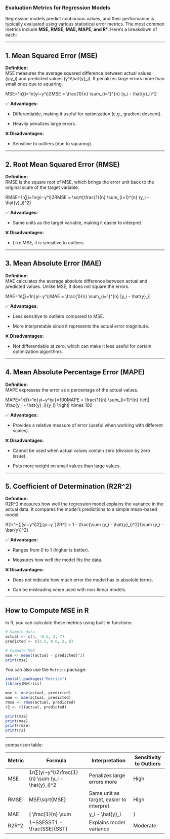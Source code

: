 ### **Evaluation Metrics for Regression Models**

Regression models predict continuous values, and their performance is typically evaluated using various statistical error metrics. The most common metrics include **MSE, RMSE, MAE, MAPE, and R²**. Here’s a breakdown of each:

---

## **1. Mean Squared Error (MSE)**

**Definition:**  
MSE measures the average squared difference between actual values (yiy_i) and predicted values (y^i\hat{y}_i). It penalizes large errors more than small ones due to squaring.

MSE=1n∑i=1n(yi−y^i)2MSE = \frac{1}{n} \sum_{i=1}^{n} (y_i - \hat{y}_i)^2

✅ **Advantages:**

- Differentiable, making it useful for optimization (e.g., gradient descent).
    
- Heavily penalizes large errors.
    

❌ **Disadvantages:**

- Sensitive to outliers (due to squaring).
    

---

## **2. Root Mean Squared Error (RMSE)**

**Definition:**  
RMSE is the square root of MSE, which brings the error unit back to the original scale of the target variable.

RMSE=1n∑i=1n(yi−y^i)2RMSE = \sqrt{\frac{1}{n} \sum_{i=1}^{n} (y_i - \hat{y}_i)^2}

✅ **Advantages:**

- Same units as the target variable, making it easier to interpret.
    

❌ **Disadvantages:**

- Like MSE, it is sensitive to outliers.
    

---

## **3. Mean Absolute Error (MAE)**

**Definition:**  
MAE calculates the average absolute difference between actual and predicted values. Unlike MSE, it does not square the errors.

MAE=1n∑i=1n∣yi−y^i∣MAE = \frac{1}{n} \sum_{i=1}^{n} |y_i - \hat{y}_i|

✅ **Advantages:**

- Less sensitive to outliers compared to MSE.
    
- More interpretable since it represents the actual error magnitude.
    

❌ **Disadvantages:**

- Not differentiable at zero, which can make it less useful for certain optimization algorithms.
    

---

## **4. Mean Absolute Percentage Error (MAPE)**

**Definition:**  
MAPE expresses the error as a percentage of the actual values.

MAPE=1n∑i=1n∣yi−y^iyi∣×100MAPE = \frac{1}{n} \sum_{i=1}^{n} \left| \frac{y_i - \hat{y}_i}{y_i} \right| \times 100

✅ **Advantages:**

- Provides a relative measure of error (useful when working with different scales).
    

❌ **Disadvantages:**

- Cannot be used when actual values contain zero (division by zero issue).
    
- Puts more weight on small values than large values.
    

---

## **5. Coefficient of Determination (R2R^2)**

**Definition:**  
R2R^2 measures how well the regression model explains the variance in the actual data. It compares the model’s predictions to a simple mean-based model.

R2=1−∑(yi−y^i)2∑(yi−yˉ)2R^2 = 1 - \frac{\sum (y_i - \hat{y}_i)^2}{\sum (y_i - \bar{y})^2}

✅ **Advantages:**

- Ranges from 0 to 1 (higher is better).
    
- Measures how well the model fits the data.
    

❌ **Disadvantages:**

- Does not indicate how much error the model has in absolute terms.
    
- Can be misleading when used with non-linear models.
    

---

## **How to Compute MSE in R**

In R, you can calculate these metrics using built-in functions:

```r
# Sample data
actual <- c(3, -0.5, 2, 7)
predicted <- c(2.5, 0.0, 2, 8)

# Compute MSE
mse <- mean((actual - predicted)^2)
print(mse)
```

You can also use the `Metrics` package:

```r
install.packages("Metrics")
library(Metrics)

mse <- mse(actual, predicted)
mae <- mae(actual, predicted)
rmse <- rmse(actual, predicted)
r2 <- r2(actual, predicted)

print(mse)
print(mae)
print(rmse)
print(r2)
```

---

comparison table:

| Metric | Formula                                          | Interpretation                           | Sensitivity to Outliers |
| ------ | ------------------------------------------------ | ---------------------------------------- | ----------------------- |
| MSE    | 1n∑(yi−y^i)2\frac{1}{n} \sum (y_i - \hat{y}_i)^2 | Penalizes large errors more              | High                    |
| RMSE   | MSE\sqrt{MSE}                                    | Same unit as target, easier to interpret | High                    |
| MAE    | ( \frac{1}{n} \sum                               | y_i - \hat{y}_i                          | )                       |
| R2R^2  | 1−SSESST1 - \frac{SSE}{SST}                      | Explains model variance                  | Moderate                |
